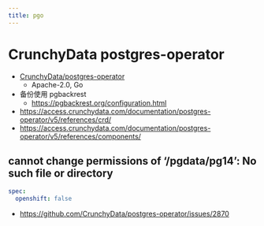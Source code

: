 ```yaml
---
title: pgo
---
```


# CrunchyData postgres-operator

- [CrunchyData/postgres-operator](https://github.com/CrunchyData/postgres-operator)
  - Apache-2.0, Go
- 备份使用 pgbackrest
  - https://pgbackrest.org/configuration.html
- https://access.crunchydata.com/documentation/postgres-operator/v5/references/crd/
- https://access.crunchydata.com/documentation/postgres-operator/v5/references/components/

## cannot change permissions of ‘/pgdata/pg14’: No such file or directory

```yaml
spec:
  openshift: false
```

- https://github.com/CrunchyData/postgres-operator/issues/2870
